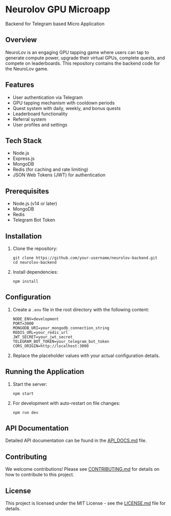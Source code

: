 # Neurolov GPU Microapp
Backend for Telegram based Micro Application

## Overview
NeuroLov is an engaging GPU tapping game where users can tap to generate compute power, upgrade their virtual GPUs, complete quests, and compete on leaderboards. This repository contains the backend code for the NeuroLov game.



## Features
- User authentication via Telegram
- GPU tapping mechanism with cooldown periods
- Quest system with daily, weekly, and bonus quests
- Leaderboard functionality
- Referral system
- User profiles and settings

## Tech Stack
- Node.js
- Express.js
- MongoDB
- Redis (for caching and rate limiting)
- JSON Web Tokens (JWT) for authentication

## Prerequisites
- Node.js (v14 or later)
- MongoDB
- Redis
- Telegram Bot Token

## Installation
1. Clone the repository:
   ```
   git clone https://github.com/your-username/neurolov-backend.git
   cd neurolov-backend
   ```

2. Install dependencies:
   ```
   npm install
   ```

## Configuration
1. Create a `.env` file in the root directory with the following content:
   ```
   NODE_ENV=development
   PORT=3000
   MONGODB_URI=your_mongodb_connection_string
   REDIS_URL=your_redis_url
   JWT_SECRET=your_jwt_secret
   TELEGRAM_BOT_TOKEN=your_telegram_bot_token
   CORS_ORIGIN=http://localhost:3000
   ```

2. Replace the placeholder values with your actual configuration details.

## Running the Application
1. Start the server:
   ```
   npm start
   ```

2. For development with auto-restart on file changes:
   ```
   npm run dev
   ```

## API Documentation
Detailed API documentation can be found in the [API_DOCS.md](./API_DOCS.md) file.



## Contributing
We welcome contributions! Please see [CONTRIBUTING.md](./CONTRIBUTING.md) for details on how to contribute to this project.

## License
This project is licensed under the MIT License - see the [LICENSE.md](./LICENSE.md) file for details.
